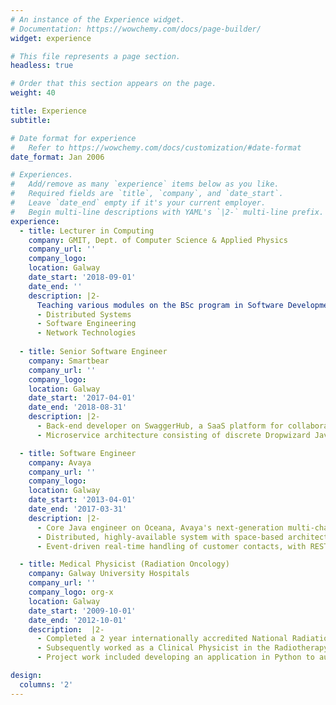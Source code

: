 ```yaml
---
# An instance of the Experience widget.
# Documentation: https://wowchemy.com/docs/page-builder/
widget: experience

# This file represents a page section.
headless: true

# Order that this section appears on the page.
weight: 40

title: Experience
subtitle:

# Date format for experience
#   Refer to https://wowchemy.com/docs/customization/#date-format
date_format: Jan 2006

# Experiences.
#   Add/remove as many `experience` items below as you like.
#   Required fields are `title`, `company`, and `date_start`.
#   Leave `date_end` empty if it's your current employer.
#   Begin multi-line descriptions with YAML's `|2-` multi-line prefix.
experience:
  - title: Lecturer in Computing
    company: GMIT, Dept. of Computer Science & Applied Physics
    company_url: ''
    company_logo: 
    location: Galway
    date_start: '2018-09-01'
    date_end: ''
    description: |2-
      Teaching various modules on the BSc program in Software Development and on the online HDip on Software Development, including:
      - Distributed Systems
      - Software Engineering
      - Network Technologies
        
  - title: Senior Software Engineer
    company: Smartbear
    company_url: ''
    company_logo: 
    location: Galway
    date_start: '2017-04-01'
    date_end: '2018-08-31'
    description: |2-
      - Back-end developer on SwaggerHub, a SaaS platform for collaborative REST API design which integrates Swagger open-source tooling with Enterprise management features.
      - Microservice architecture consisting of discrete Dropwizard Java applications deployed in Docker containers to AWS.

  - title: Software Engineer
    company: Avaya
    company_url: ''
    company_logo: 
    location: Galway
    date_start: '2013-04-01'
    date_end: '2017-03-31'
    description: |2-
      - Core Java engineer on Oceana, Avaya's next-generation multi-channel contact centre solution.
      - Distributed, highly-available system with space-based architecture using GigaSpaces XAP platform running in a Linux environment.
      - Event-driven real-time handling of customer contacts, with REST and Java RMI for inter-process communication. 

  - title: Medical Physicist (Radiation Oncology)
    company: Galway University Hospitals
    company_url: ''
    company_logo: org-x
    location: Galway
    date_start: '2009-10-01'
    date_end: '2012-10-01'
    description:  |2-
      - Completed a 2 year internationally accredited National Radiation Oncology Physics Residency Training Programme (2009-2011) combining theoretical principles, clinical practice, project work and continuous assessment in a radiotherapy center with 3 linacs, IMRT, IGRT, orthovoltage, HDR and LDR brachytherapy.
      - Subsequently worked as a Clinical Physicist in the Radiotherapy department. Responsibilities include radiation measurement, linear accelerator QA and commissioning, treatment planning, development and improvement of techniques and procedures, research projects.
      - Project work included developing an application in Python to automate patient plan verification.

design:
  columns: '2'
---
```

